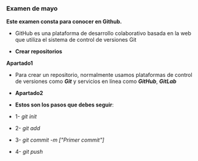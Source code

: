 ### Examen de mayo    

**Este examen consta para conocer en Github.**  
- GitHub es una plataforma de desarrollo colaborativo basada en la web que utiliza el sistema de control de versiones Git

- **Crear repositorios**

**Apartado1** 

- Para crear un repositorio, normalmente usamos plataformas de control de versiones como ***Git*** y servicios en línea como ***GitHub***, ***GitLab***

- **Apartado2**

- **Estos son los pasos que debes seguir**:
- 1- *git init*
- 2- *git add*
- 3- *git commit -m ["Primer commit"]*
- 4- *git push* 

  
